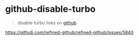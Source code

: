 # github-disable-turbo

> disable turbo links on [github](https://github.com)

https://github.com/refined-github/refined-github/issues/5840